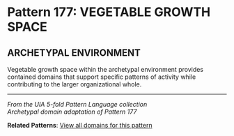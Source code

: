 # Pattern 177: VEGETABLE GROWTH SPACE

## ARCHETYPAL ENVIRONMENT

Vegetable growth space within the archetypal environment provides contained domains that support specific patterns of activity while contributing to the larger organizational whole.

---

*From the UIA 5-fold Pattern Language collection*  
*Archetypal domain adaptation of Pattern 177*

**Related Patterns**: [View all domains for this pattern](../../UIA/md/T177%20VEGETABLE%20GROWTH%20SPACE.md)
